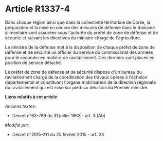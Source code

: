 # Article R1337-4

Dans chaque région ainsi que dans la collectivité territoriale de Corse, la préparation et la mise en oeuvre des mesures de
défense dans le domaine alimentaire sont assurées sous l'autorité du  préfet de zone de défense et de sécurité et suivant les
directives du ministre chargé de l'agriculture. 

Le ministre de la défense met à la disposition de chaque  préfet de zone de défense et de sécurité un officier du service du
commissariat des armées pour le seconder en matière de ravitaillement. Ces derniers sont placés en position de service
détaché. 

Le  préfet de zone de défense et de sécurité dispose d'un bureau du ravitaillement chargé de la coordination des travaux
opérés à l'échelon départemental et constituant l'organe mobilisateur de la direction régionale du ravitaillement qui est
mise sur pied sur décision du Premier ministre.

**Liens relatifs à cet article**

_Anciens textes_:

  - Décret n°63-789 du 31 juillet 1963 - art. 3 (Ab)

_Modifié par_:

  - Décret n°2015-211 du 25 février 2015 - art. 23
